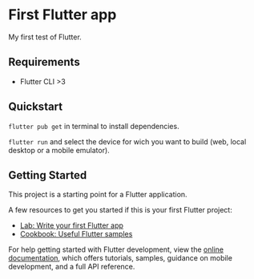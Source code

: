 # First Flutter app

My first test of Flutter.

## Requirements

- Flutter CLI >3

## Quickstart

`flutter pub get` in terminal to install dependencies.

`flutter run` and select the device for wich you want to build (web, local desktop or a mobile emulator).

## Getting Started

This project is a starting point for a Flutter application.

A few resources to get you started if this is your first Flutter project:

- [Lab: Write your first Flutter app](https://docs.flutter.dev/get-started/codelab)
- [Cookbook: Useful Flutter samples](https://docs.flutter.dev/cookbook)

For help getting started with Flutter development, view the
[online documentation](https://docs.flutter.dev/), which offers tutorials,
samples, guidance on mobile development, and a full API reference.
